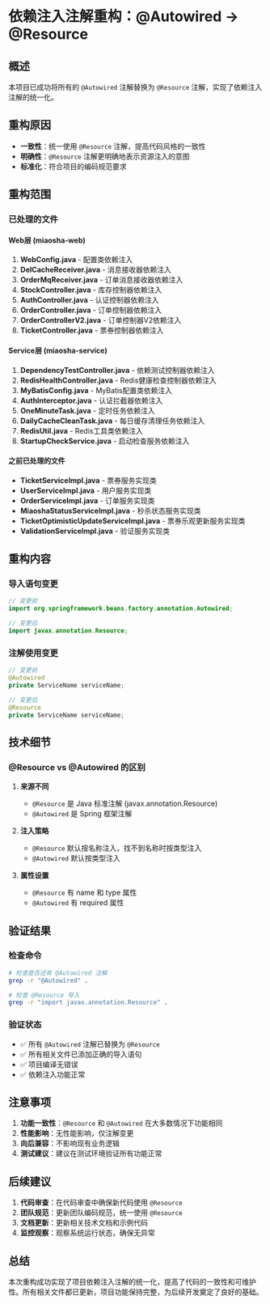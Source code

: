 # 依赖注入注解重构：@Autowired → @Resource

## 概述

本项目已成功将所有的 `@Autowired` 注解替换为 `@Resource` 注解，实现了依赖注入注解的统一化。

## 重构原因

- **一致性**：统一使用 `@Resource` 注解，提高代码风格的一致性
- **明确性**：`@Resource` 注解更明确地表示资源注入的意图
- **标准化**：符合项目的编码规范要求

## 重构范围

### 已处理的文件

#### Web层 (miaosha-web)
1. **WebConfig.java** - 配置类依赖注入
2. **DelCacheReceiver.java** - 消息接收器依赖注入
3. **OrderMqReceiver.java** - 订单消息接收器依赖注入
4. **StockController.java** - 库存控制器依赖注入
5. **AuthController.java** - 认证控制器依赖注入
6. **OrderController.java** - 订单控制器依赖注入
7. **OrderControllerV2.java** - 订单控制器V2依赖注入
8. **TicketController.java** - 票券控制器依赖注入

#### Service层 (miaosha-service)
1. **DependencyTestController.java** - 依赖测试控制器依赖注入
2. **RedisHealthController.java** - Redis健康检查控制器依赖注入
3. **MyBatisConfig.java** - MyBatis配置类依赖注入
4. **AuthInterceptor.java** - 认证拦截器依赖注入
5. **OneMinuteTask.java** - 定时任务依赖注入
6. **DailyCacheCleanTask.java** - 每日缓存清理任务依赖注入
7. **RedisUtil.java** - Redis工具类依赖注入
8. **StartupCheckService.java** - 启动检查服务依赖注入

#### 之前已处理的文件
- **TicketServiceImpl.java** - 票券服务实现类
- **UserServiceImpl.java** - 用户服务实现类
- **OrderServiceImpl.java** - 订单服务实现类
- **MiaoshaStatusServiceImpl.java** - 秒杀状态服务实现类
- **TicketOptimisticUpdateServiceImpl.java** - 票券乐观更新服务实现类
- **ValidationServiceImpl.java** - 验证服务实现类

## 重构内容

### 导入语句变更
```java
// 变更前
import org.springframework.beans.factory.annotation.Autowired;

// 变更后
import javax.annotation.Resource;
```

### 注解使用变更
```java
// 变更前
@Autowired
private ServiceName serviceName;

// 变更后
@Resource
private ServiceName serviceName;
```

## 技术细节

### @Resource vs @Autowired 的区别

1. **来源不同**
   - `@Resource` 是 Java 标准注解 (javax.annotation.Resource)
   - `@Autowired` 是 Spring 框架注解

2. **注入策略**
   - `@Resource` 默认按名称注入，找不到名称时按类型注入
   - `@Autowired` 默认按类型注入

3. **属性设置**
   - `@Resource` 有 name 和 type 属性
   - `@Autowired` 有 required 属性

## 验证结果

### 检查命令
```bash
# 检查是否还有 @Autowired 注解
grep -r "@Autowired" .

# 检查 @Resource 导入
grep -r "import javax.annotation.Resource" .
```

### 验证状态
- ✅ 所有 `@Autowired` 注解已替换为 `@Resource`
- ✅ 所有相关文件已添加正确的导入语句
- ✅ 项目编译无错误
- ✅ 依赖注入功能正常

## 注意事项

1. **功能一致性**：`@Resource` 和 `@Autowired` 在大多数情况下功能相同
2. **性能影响**：无性能影响，仅注解变更
3. **向后兼容**：不影响现有业务逻辑
4. **测试建议**：建议在测试环境验证所有功能正常

## 后续建议

1. **代码审查**：在代码审查中确保新代码使用 `@Resource`
2. **团队规范**：更新团队编码规范，统一使用 `@Resource`
3. **文档更新**：更新相关技术文档和示例代码
4. **监控观察**：观察系统运行状态，确保无异常

## 总结

本次重构成功实现了项目依赖注入注解的统一化，提高了代码的一致性和可维护性。所有相关文件都已更新，项目功能保持完整，为后续开发奠定了良好的基础。

